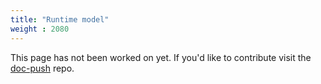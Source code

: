 ```yaml
---
title: "Runtime model"
weight : 2080
---
```


This page has not been worked on yet. If you'd like to contribute visit the [doc-push]
repo.

[doc-push]: https://github.com/tokio-rs/doc-push
